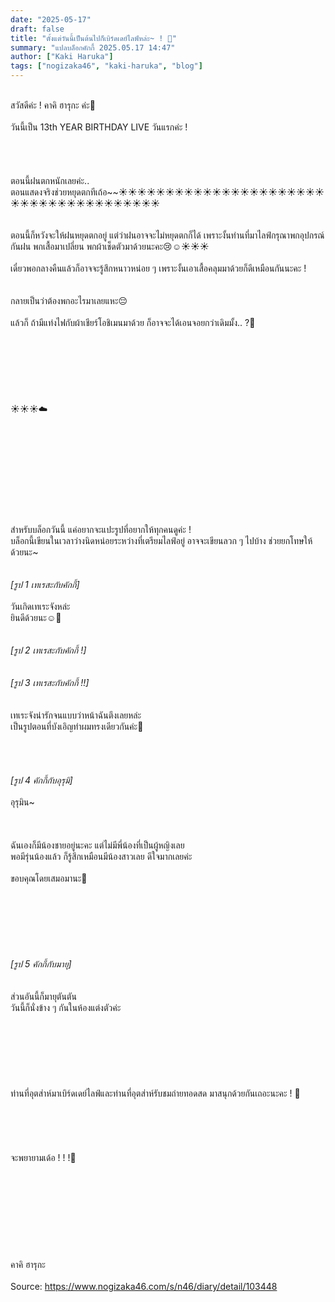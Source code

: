 ```yaml
---
date: "2025-05-17"
draft: false
title: "ตั้งแต่วันนี้เป็นต้นไปก็เบิร์ดเดย์ไลฟ์หล่ะ~ ! 🎂"
summary: "แปลบล็อกคักกี้ 2025.05.17 14:47"
author: ["Kaki Haruka"]
tags: ["nogizaka46", "kaki-haruka", "blog"]
---
```


\
สวัสดีค่ะ ! คาคิ ฮารุกะ ค่ะ🥳\
\
วันนี้เป็น 13th YEAR BIRTHDAY LIVE วันแรกค่ะ !\
\
\
\
\
ตอนนี้ฝนตกหนักเลยค่ะ..\
ตอนแสดงจริงช่วยหยุดตกทีเถ้อ~~☀️☀️☀️☀️☀️☀️☀️☀️☀️☀️☀️☀️☀️☀️☀️☀️☀️☀️☀️☀️☀️☀️☀️☀️☀️☀️☀️☀️☀️☀️☀️☀️☀️☀️☀️☀️☀️☀️\
\
\
ตอนนี้ก็หวังจะให้ฝนหยุดตกอยู่ แต่ว่าฝนอาจจะไม่หยุดตกก็ได้ เพราะงั้นท่านที่มาไลฟ์กรุณาพกอุปกรณ์กันฝน พกเสื้อมาเปลี่ยน พกผ้าเช็ดตัวมาด้วยนะคะ😢☺️☀️☀️☀️\
\
เดี๋ยวพอกลางคืนแล้วก็อาจจะรู้สึกหนาวหน่อย ๆ เพราะงั้นเอาเสื้อคลุมมาด้วยก็ดีเหมือนกันนะคะ !\
\
\
กลายเป็นว่าต้องพกอะไรมาเลยแหะ😔\
\
แล้วก็ ถ้ามีแท่งไฟกับผ้าเชียร์โอชิเมนมาด้วย ก็อาจจะได้เอนจอยกว่าเดิมมั้ง.. ?💐\
\
\
\
\
\
\
\
☀️☀️☀️☁️\
\
\
\
\
\
\
\
\
\
\
สำหรับบล็อกวันนี้ แค่อยากจะแปะรูปที่อยากให้ทุกคนดูค่ะ !\
บล็อกนี้เขียนในเวลาว่างนิดหน่อยระหว่างที่เตรียมไลฟ์อยู่ อาจจะเขียนลวก ๆ ไปบ้าง ช่วยยกโทษให้ด้วยนะ~\
\
\
_[รูป 1 เทเรสะกับคักกี้]_\
\
วันเกิดเทเระจังหล่ะ\
ยินดีด้วยนะ☺️🎂\
\
\
_[รูป 2 เทเรสะกับคักกี้ !]_\
\
\
_[รูป 3 เทเรสะกับคักกี้ !!]_\
\
\
เทเระจังน่ารักจนแบบว่าหน้าฉันตึงเลยหล่ะ\
เป็นรูปตอนที่บังเอิญทำผมทรงเดียวกันค่ะ🌷\
\
\
\
\
_[รูป 4 คักกี้กับอุรุมิ]_\
\
อุรุมิน~\
\
\
\
ฉันเองก็มีน้องชายอยู่นะคะ แต่ไม่มีพี่น้องที่เป็นผู้หญิงเลย\
พอมีรุ่นน้องแล้ว ก็รู้สึกเหมือนมีน้องสาวเลย ดีใจมากเลยค่ะ\
\
ขอบคุณโดยเสมอมานะ🌸\
\
\
\
\
\
\
\
_[รูป 5 คักกี้กับมายุ]_\
\
\
ส่วนอันนี้ก็มายุตันตัน\
วันนี้ก็นั่งข้าง ๆ กันในห้องแต่งตัวค่ะ\
\
\
\
\
\
\
\
ท่านที่อุตส่าห์มาเบิร์ดเดย์ไลฟ์และท่านที่อุตส่าห์รับชมถ่ายทอดสด มาสนุกด้วยกันเถอะนะคะ ! 🥳\
\
\
\
\
\
จะพยายามเด้อ ! ! !💐\
\
\
\
\
\
\
\
\
\
คาคิ ฮารุกะ\
\
Source: https://www.nogizaka46.com/s/n46/diary/detail/103448
